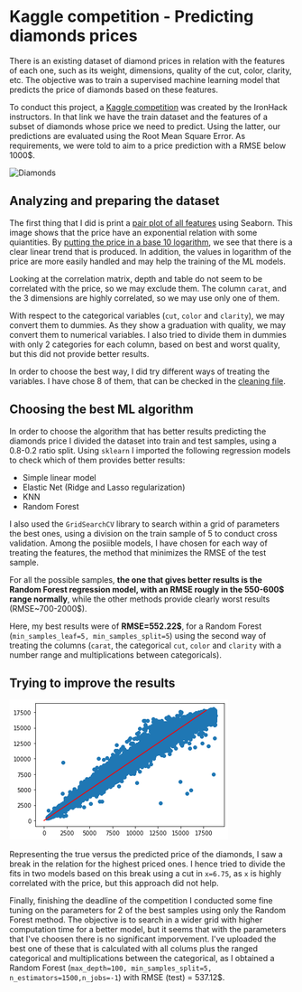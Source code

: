 # Kaggle competition - Predicting diamonds prices

There is an existing dataset of diamond prices in relation with the features of each one, such as its weight, dimensions, quality of the cut, color, clarity, etc. The objective was to train a supervised machine learning model that predicts the price of diamonds based on these features. 

To conduct this project, a [Kaggle competition](https://www.kaggle.com/c/diamonds-datamad1020/) was created by the IronHack instructors. In that link we have the train dataset and the features of a subset of diamonds whose price we need to predict. Using the latter, our predictions are evaluated using the Root Mean Square Error. As requirements, we were told to aim to a price prediction with a RMSE below 1000$.


![Diamonds](https://www.diamonds.net/(S(hofddd55e2zsxt3k0rlkms45))/News/Files/Gallery/Alrosa%20Diamond%20Sorting%20Center%20Mirny%20credit%20Alrosa%20520.jpg)

## Analyzing and preparing the dataset

The first thing that I did is print a [pair plot of all features](images/before_log.png) using Seaborn. This image shows that the price have an exponential relation with some quiantities. By [putting the price in a base 10 logarithm](images/after_log.png), we see that there is a clear linear trend that is produced. In addition, the values in logarithm of the price are more easily handled and may help the training of the ML models.

Looking at the correlation matrix, depth and table do not seem to be correlated with the price, so we may exclude them. The column `carat`, and the 3 dimensions are highly correlated, so we may use only one of them.

With respect to the categorical variables (`cut`, `color` and `clarity`), we may convert them to dummies. As they show a graduation with quality, we may convert them to numerical variables. I also tried to divide them in dummies with only 2 categories for each column, based on best and worst quality, but this did not provide better results.

In order to choose the best way, I did try different ways of treating the variables. I have chose 8 of them, that can be checked in the [cleaning file](cleaning/clean_func.py).

## Choosing the best ML algorithm

In order to choose the algorithm that has better results predicting the diamonds price I divided the dataset into train and test samples, using a 0.8-0.2 ratio split. Using `sklearn` I imported the following regression models to check which of them provides better results: 
- Simple linear model
- Elastic Net (Ridge and Lasso regularization)
- KNN 
- Random Forest

I also used the `GridSearchCV` library to search within a grid of parameters the best ones, using a division on the train sample of 5 to conduct cross validation. Among the posiible models, I have chosen for each way of treating the features, the method that minimizes the RMSE of the test sample.

For all the possible samples, **the one that gives better results is the Random Forest regression model, with an RMSE rougly in the 550-600$ range normally**, while the other methods provide clearly worst results (RMSE~700-2000$).

Here, my best results were of **RMSE=552.22$**, for a Random Forest (`min_samples_leaf=5, min_samples_split=5`) using the second way of treating the columns (`carat`, the categorical `cut`, `color` and `clarity` with a number range and multiplications between categoricals).


## Trying to improve the results

![Best fit plot till now](images/check_res1_nolin.png)

Representing the true versus the predicted price of the diamonds, I saw a break in the relation for the highest priced ones. I hence tried to divide the fits in two models based on this break using a cut in `x=6.75`, as `x` is highly correlated with the price, but this approach did not help.


Finally, finishing the deadline of the competition I conducted some fine tuning on the parameters for 2 of the best samples using only the Random Forest method. The objective is to search in a wider grid with higher computation time for a better model, but it seems that with the parameters that I've choosen there is no significant imporvement. I've uploaded the best one of these that is calculated with all colums plus the ranged categorical and multiplications between the categorical, as I obtained a Random Forest (`max_depth=100, min_samples_split=5, n_estimators=1500,n_jobs=-1`) with RMSE (test) = 537.12$.
